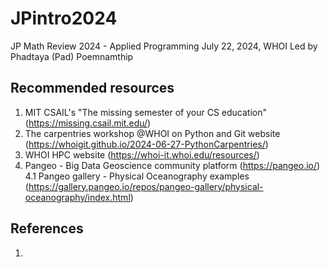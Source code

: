 # JPintro2024
JP Math Review 2024 - Applied Programming
July 22, 2024, WHOI
Led by Phadtaya (Pad) Poemnamthip

## Recommended resources
1. MIT CSAIL's "The missing semester of your CS education" (https://missing.csail.mit.edu/)
2. The carpentries workshop @WHOI on Python and Git website (https://whoigit.github.io/2024-06-27-PythonCarpentries/)
3. WHOI HPC website (https://whoi-it.whoi.edu/resources/)
4. Pangeo - Big Data Geoscience community platform (https://pangeo.io/)
   4.1 Pangeo gallery - Physical Oceanography examples (https://gallery.pangeo.io/repos/pangeo-gallery/physical-oceanography/index.html) 

## References
1. 

